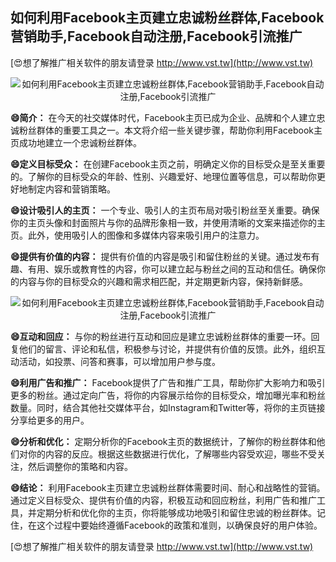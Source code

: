 ## **如何利用Facebook主页建立忠诚粉丝群体,Facebook营销助手,Facebook自动注册,Facebook引流推广**

[😍想了解推广相关软件的朋友请登录 http://www.vst.tw](http://www.vst.tw)

 <center><img src="https://vst.tw/MP4/tuiguang/png/5.png" alt="如何利用Facebook主页建立忠诚粉丝群体,Facebook营销助手,Facebook自动注册,Facebook引流推广"></center>

**😄简介：**
在今天的社交媒体时代，Facebook主页已成为企业、品牌和个人建立忠诚粉丝群体的重要工具之一。本文将介绍一些关键步骤，帮助你利用Facebook主页成功地建立一个忠诚粉丝群体。

**😄定义目标受众：**
在创建Facebook主页之前，明确定义你的目标受众是至关重要的。了解你的目标受众的年龄、性别、兴趣爱好、地理位置等信息，可以帮助你更好地制定内容和营销策略。

**😄设计吸引人的主页：**
一个专业、吸引人的主页布局对吸引粉丝至关重要。确保你的主页头像和封面照片与你的品牌形象相一致，并使用清晰的文案来描述你的主页。此外，使用吸引人的图像和多媒体内容来吸引用户的注意力。

**😄提供有价值的内容：**
提供有价值的内容是吸引和留住粉丝的关键。通过发布有趣、有用、娱乐或教育性的内容，你可以建立起与粉丝之间的互动和信任。确保你的内容与你的目标受众的兴趣和需求相匹配，并定期更新内容，保持新鲜感。

 <center><img src="https://vst.tw/MP4/tuiguang/png/3.png" alt="如何利用Facebook主页建立忠诚粉丝群体,Facebook营销助手,Facebook自动注册,Facebook引流推广"></center>

**😄互动和回应：**
与你的粉丝进行互动和回应是建立忠诚粉丝群体的重要一环。回复他们的留言、评论和私信，积极参与讨论，并提供有价值的反馈。此外，组织互动活动，如投票、问答和赛事，可以增加用户参与度。

**😄利用广告和推广：**
Facebook提供了广告和推广工具，帮助你扩大影响力和吸引更多的粉丝。通过定向广告，将你的内容展示给你的目标受众，增加曝光率和粉丝数量。同时，结合其他社交媒体平台，如Instagram和Twitter等，将你的主页链接分享给更多的用户。

**😄分析和优化：**
定期分析你的Facebook主页的数据统计，了解你的粉丝群体和他们对你的内容的反应。根据这些数据进行优化，了解哪些内容受欢迎，哪些不受关注，然后调整你的策略和内容。

**😄结论：**
利用Facebook主页建立忠诚粉丝群体需要时间、耐心和战略性的营销。通过定义目标受众、提供有价值的内容，积极互动和回应粉丝，利用广告和推广工具，并定期分析和优化你的主页，你将能够成功地吸引和留住忠诚的粉丝群体。记住，在这个过程中要始终遵循Facebook的政策和准则，以确保良好的用户体验。

[😍想了解推广相关软件的朋友请登录 http://www.vst.tw](http://www.vst.tw)



